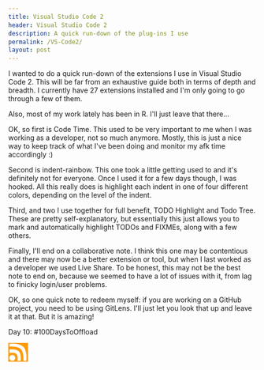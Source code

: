 ```yaml
---
title: Visual Studio Code 2
header: Visual Studio Code 2
description: A quick run-down of the plug-ins I use
permalink: /VS-Code2/
layout: post
---
```


I wanted to do a quick run-down of the extensions I use in Visual Studio Code 2.
This will be far from an exhaustive guide both in terms of depth and breadth. I currently
have 27 extensions installed and I'm only going to go through a few of them.

Also, most of my work lately has been in R. I'll just leave that there...

OK, so first is Code Time. This used to be very important to me when I was working
as a developer, not so much anymore. Mostly, this is just a nice way to keep track
of what I've been doing and monitor my afk time accordingly :)

Second is indent-rainbow. This one took a little getting used to and it's definitely
not for everyone. Once I used it for a few days though, I was hooked. All this really does
is highlight each indent in one of four different colors, depending on the level of the
indent.

Third, and two I use together for full benefit, TODO Highlight and Todo Tree. These
are pretty self-explanatory, but essentially this just allows you to mark and automatically
highlight TODOs and FIXMEs, along with a few others.

Finally, I'll end on a collaborative note. I think this one may be contentious and there
may now be a better extension or tool, but when I last worked as a developer we used
Live Share. To be honest, this may not be the best note to end on, because we seemed
to have a lot of issues with it, from lag to finicky login/user problems.

OK, so one quick note to redeem myself: if you are working on a GitHub project, you need
to be using GitLens. I'll just let you look that up and leave it at that. But it is
amazing!

Day 10: #100DaysToOffload

<a href="https://rmooreblog.netlify.app/feed.xml"><img src="/assets/images/rss_feed.jpg" style="opacity:1;" width="40"/></a>

